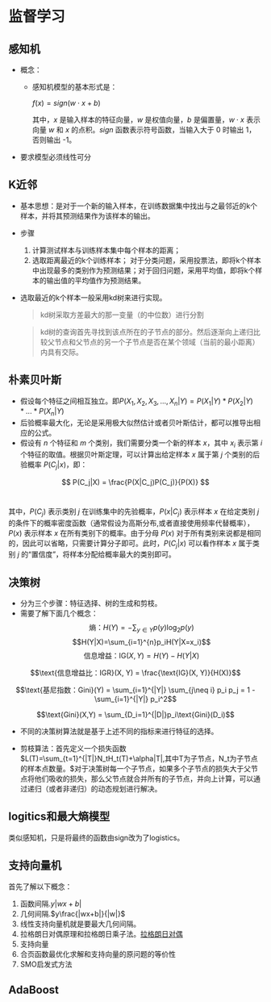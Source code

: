 # 监督学习

## 感知机

- 概念：
  - 感知机模型的基本形式是：

    $f(x) = sign(w \cdot x + b)$

    其中，$x$ 是输入样本的特征向量，$w$ 是权值向量，$b$ 是偏置量，$w \cdot x$ 表示向量 $w$ 和 $x$ 的点积。$sign$ 函数表示符号函数，当输入大于 0 时输出 1，否则输出 -1。

- 要求模型必须线性可分

## K近邻

- 基本思想：是对于一个新的输入样本，在训练数据集中找出与之最邻近的k个样本，并将其预测结果作为该样本的输出。
- 步骤
  1. 计算测试样本与训练样本集中每个样本的距离；
  2. 选取距离最近的k个训练样本；
    对于分类问题，采用投票法，即将k个样本中出现最多的类别作为预测结果；对于回归问题，采用平均值，即将k个样本的输出值的平均值作为预测结果。

- 选取最近的k个样本一般采用kd树来进行实现。
    > kd树采取方差最大的那一变量（的中位数）进行分割
    
    > kd树的查询首先寻找到该点所在的子节点的部分。然后逐渐向上递归比较父节点和父节点的另一个子节点是否在某个领域（当前的最小距离）内具有交际。

## 朴素贝叶斯

- 假设每个特征之间相互独立。即$P(X_1,X_2,X_3,...,X_n|Y)=P(X_1|Y)*P(X_2|Y)*...*P(X_n|Y)$
- 后验概率最大化，无论是采用极大似然估计或者贝叶斯估计，都可以推导出相应的公式。
- 假设有 $n$ 个特征和 $m$ 个类别，我们需要分类一个新的样本 $x$，其中 $x_i$ 表示第 $i$ 个特征的取值。根据贝叶斯定理，可以计算出给定样本 $x$ 属于第 $j$ 个类别的后验概率 $P(C_j | x)$，即：

$$
P(C_j|X) = \frac{P(X|C_j)P(C_j)}{P(X)}
$$
​
 
其中，$P(C_j)$ 表示类别 $j$ 在训练集中的先验概率，$P(x | C_j)$ 表示样本 $x$ 在给定类别 $j$ 的条件下的概率密度函数（通常假设为高斯分布,或者直接使用频率代替概率），$P(x)$ 表示样本 $x$ 在所有类别下的概率。由于分母 $P(x)$ 对于所有类别来说都是相同的，因此可以省略，只需要计算分子即可。此时，$P(C_j | x)$ 可以看作样本 $x$ 属于类别 $j$ 的“置信度”，将样本分配给概率最大的类别即可。

## 决策树

- 分为三个步骤：特征选择、树的生成和剪枝。
- 需要了解下面几个概念：
$$\text{熵：}H(Y) = -\sum_{y \in Y} p(y) \log_2 p(y)$$
$$H(Y|X)=\sum_{i=1}^{n}p_iH(Y|X=x_i)$$
$$\text{信息增益：IG}(X, Y) = H(Y) - H(Y|X)$$



$$\text{信息增益比：IGR}(X, Y) = \frac{\text{IG}(X, Y)}{H(X)}$$


$$\text{基尼指数：Gini}(Y) = \sum_{i=1}^{|Y|} \sum_{j\neq i} p_i p_j = 1 - \sum_{i=1}^{|Y|} p_i^2$$

$$\text{Gini}(X,Y) = \sum_{D_i=1}^{|D|}p_i\text{Gini}(D_i)$$

- 不同的决策树算法就是基于上述不同的指标来进行特征的选择。

- 剪枝算法：首先定义一个损失函数$L(T)=\sum_{t=1}^{|T|}N_tH_t(T)+\alpha|T|,其中T为子节点，N_t为子节点的样本点数量。$对于决策树每一个子节点，如果多个子节点的损失大于父节点将他们吸收的损失，那么父节点就合并所有的子节点，并向上计算，可以通过递归（或者非递归）的动态规划进行解决。

## logitics和最大熵模型

类似感知机，只是将最终的函数由sign改为了logistics。

## 支持向量机

首先了解以下概念：
  1. 函数间隔.$y|wx+b|$
  2. 几何间隔.$y\frac{|wx+b|}{|w|}$
  3. 线性支持向量机就是要最大几何间隔。
  4. 拉格朗日对偶原理和拉格朗日乘子法。[拉格朗日对偶](https://zhuanlan.zhihu.com/p/114574438)
  5. 支持向量
  6. 合页函数最优化求解和支持向量的原问题的等价性
  7. SMO启发式方法

## AdaBoost



